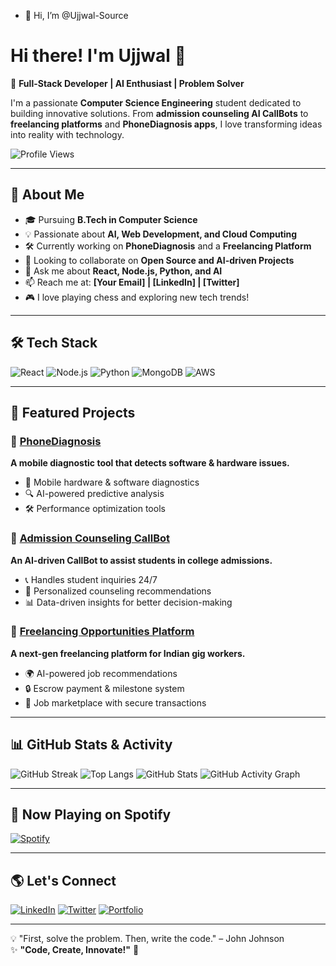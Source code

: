 - 👋 Hi, I’m @Ujjwal-Source
# Hi there! I'm Ujjwal 👋

🚀 **Full-Stack Developer | AI Enthusiast | Problem Solver**

I'm a passionate **Computer Science Engineering** student dedicated to building innovative solutions. From **admission counseling AI CallBots** to **freelancing platforms** and **PhoneDiagnosis apps**, I love transforming ideas into reality with technology. 

![Profile Views](https://komarev.com/ghpvc/?username=Ujjwal-Source&color=blue)

---

## 🚀 About Me

- 🎓 Pursuing **B.Tech in Computer Science**
- 💡 Passionate about **AI, Web Development, and Cloud Computing**
- 🛠️ Currently working on **PhoneDiagnosis** and a **Freelancing Platform**
- 🤝 Looking to collaborate on **Open Source and AI-driven Projects**
- 💬 Ask me about **React, Node.js, Python, and AI**
- 📫 Reach me at: **[Your Email] | [LinkedIn] | [Twitter]**
- 🎮 I love playing chess and exploring new tech trends!

---

## 🛠️ Tech Stack

![React](https://img.shields.io/badge/-React-61DAFB?style=flat-square&logo=react&logoColor=white) ![Node.js](https://img.shields.io/badge/-Node.js-339933?style=flat-square&logo=node.js&logoColor=white) ![Python](https://img.shields.io/badge/-Python-3776AB?style=flat-square&logo=python&logoColor=white) ![MongoDB](https://img.shields.io/badge/-MongoDB-47A248?style=flat-square&logo=mongodb&logoColor=white) ![AWS](https://img.shields.io/badge/-AWS-232F3E?style=flat-square&logo=amazon-aws&logoColor=white)

---

## 📌 Featured Projects

### 🔹 [PhoneDiagnosis](#)
**A mobile diagnostic tool that detects software & hardware issues.**
- 📱 Mobile hardware & software diagnostics
- 🔍 AI-powered predictive analysis
- 🛠️ Performance optimization tools

### 🔹 [Admission Counseling CallBot](#)
**An AI-driven CallBot to assist students in college admissions.**
- 📞 Handles student inquiries 24/7
- 🎯 Personalized counseling recommendations
- 📊 Data-driven insights for better decision-making

### 🔹 [Freelancing Opportunities Platform](#)
**A next-gen freelancing platform for Indian gig workers.**
- 🌍 AI-powered job recommendations
- 🔒 Escrow payment & milestone system
- 💼 Job marketplace with secure transactions

---

## 📊 GitHub Stats & Activity

![GitHub Streak](https://github-readme-streak-stats.herokuapp.com/?user=Ujjwal-Source&theme=dark&hide_border=true)
![Top Langs](https://github-readme-stats.vercel.app/api/top-langs/?username=Ujjwal-Source&layout=compact&theme=dark&hide_border=true)
![GitHub Stats](https://github-readme-stats.vercel.app/api?username=Ujjwal-Source&show_icons=true&theme=dark&hide_border=true)
![GitHub Activity Graph](https://github-readme-activity-graph.vercel.app/graph?username=Ujjwal-Source&theme=github)

---

## 🎵 Now Playing on Spotify

[![Spotify](https://novatorem.vercel.app/api/spotify)](https://open.spotify.com/user/yourusername)

---

## 🌎 Let's Connect

[![LinkedIn](https://img.shields.io/badge/LinkedIn-Connect-blue?style=for-the-badge&logo=linkedin)](https://www.linkedin.com/in/yourprofile/) 
[![Twitter](https://img.shields.io/badge/Twitter-Follow-blue?style=for-the-badge&logo=twitter)](https://twitter.com/yourprofile) 
[![Portfolio](https://img.shields.io/badge/Portfolio-Visit-green?style=for-the-badge&logo=google-chrome)](https://yourportfolio.com/)

---

💡 "First, solve the problem. Then, write the code." – John Johnson  
✨ **"Code, Create, Innovate!"** 🚀
